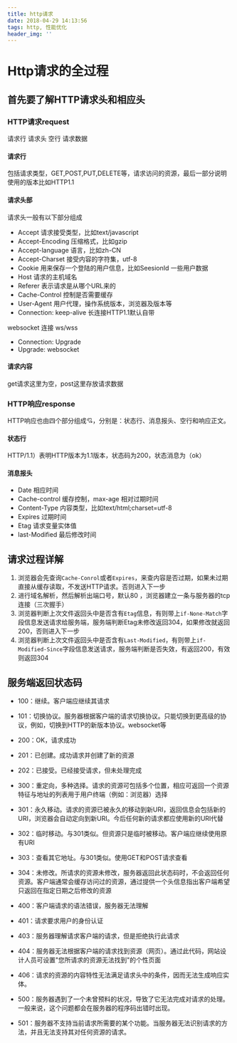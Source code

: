```yaml
---
title: http请求
date: 2018-04-29 14:13:56
tags: http, 性能优化
header_img: ''
---
```


# Http请求的全过程

## 首先要了解HTTP请求头和相应头

### HTTP请求request

请求行 请求头 空行 请求数据

#### 请求行

包括请求类型，GET,POST,PUT,DELETE等，请求访问的资源，最后一部分说明使用的版本比如HTTP1.1

#### 请求头部

请求头一般有以下部分组成

- Accept 请求接受类型，比如text/javascript
- Accept-Encoding 压缩格式，比如gzip
- Accept-language 语言，比如zh-CN
- Accept-Charset 接受内容的字符集，utf-8
- Cookie 用来保存一个登陆的用户信息，比如SeesionId 一些用户数据
- Host 请求的主机域名
- Referer 表示请求是从哪个URL来的
- Cache-Control 控制是否需要缓存
- User-Agent 用户代理，操作系统版本，浏览器及版本等
- Connection: keep-alive 长连接HTTP1.1默认自带

websocket 连接 ws/wss

- Connection: Upgrade
- Upgrade: websocket

#### 请求内容

get请求这里为空，post这里存放请求数据

### HTTP响应response

HTTP响应也由四个部分组成💘，分别是：状态行、消息报头、空行和响应正文。

#### 状态行

HTTP/1.1）表明HTTP版本为1.1版本，状态码为200，状态消息为（ok）

#### 消息报头

- Date 相应时间
- Cache-control 缓存控制，max-age 相对过期时间
- Content-Type 内容类型，比如text/html;charset=utf-8
- Expires 过期时间
- Etag 请求变量实体值
- last-Modified 最后修改时间

## 请求过程详解

1. 浏览器会先查询`Cache-Conrol`或者`Expires`，来查内容是否过期，如果未过期直接从缓存读取，不发送HTTP请求。否则进入下一步
2. 进行域名解析，然后解析出端口号，默认80 ，浏览器建立一条与服务器的tcp连接（三次握手）
3. 浏览器判断上次文件返回头中是否含有`Etag`信息，有则带上`if-None-Match`字段信息发送请求给服务端，服务端判断Etag未修改返回304，如果修改就返回200，否则进入下一步
4. 浏览器判断上次文件返回头中是否含有`Last-Modified`，有则带上`if-Modified-Since`字段信息发送请求，服务端判断是否失效，有返回200，有效则返回304

## 服务端返回状态码

- 100：继续。客户端应继续其请求

- 101：切换协议。服务器根据客户端的请求切换协议。只能切换到更高级的协议，例如，切换到HTTP的新版本协议。websocket等

- 200：OK，请求成功
- 201：已创建。成功请求并创建了新的资源
- 202：已接受。已经接受请求，但未处理完成
- 300：重定向，多种选择。请求的资源可包括多个位置，相应可返回一个资源特征与地址的列表用于用户终端（例如：浏览器）选择
- 301：永久移动。请求的资源已被永久的移动到新URI，返回信息会包括新的URI，浏览器会自动定向到新URI。今后任何新的请求都应使用新的URI代替
- 302：临时移动。与301类似。但资源只是临时被移动。客户端应继续使用原有URI
- 303：查看其它地址。与301类似。使用GET和POST请求查看
- 304：未修改。所请求的资源未修改，服务器返回此状态码时，不会返回任何资源。客户端通常会缓存访问过的资源，通过提供一个头信息指出客户端希望只返回在指定日期之后修改的资源
- 400：客户端请求的语法错误，服务器无法理解
- 401：请求要求用户的身份认证
- 403：服务器理解请求客户端的请求，但是拒绝执行此请求
- 404：服务器无法根据客户端的请求找到资源（网页）。通过此代码，网站设计人员可设置"您所请求的资源无法找到"的个性页面
- 406：请求的资源的内容特性无法满足请求头中的条件，因而无法生成响应实体。 
- 500：服务器遇到了一个未曾预料的状况，导致了它无法完成对请求的处理。一般来说，这个问题都会在服务器的程序码出错时出现。
- 501：服务器不支持当前请求所需要的某个功能。当服务器无法识别请求的方法，并且无法支持其对任何资源的请求。